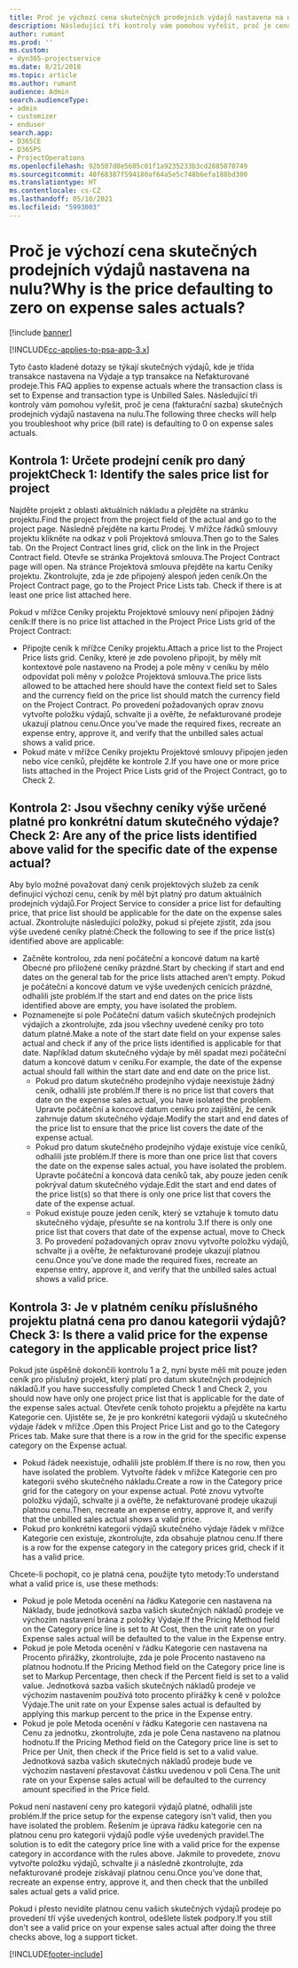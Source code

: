 ```yaml
---
title: Proč je výchozí cena skutečných prodejních výdajů nastavena na nulu?
description: Následující tři kontroly vám pomohou vyřešit, proč je cena skutečných prodejních výdajů nastavena na nulu.
author: rumant
ms.prod: ''
ms.custom:
- dyn365-projectservice
ms.date: 8/21/2018
ms.topic: article
ms.author: rumant
audience: Admin
search.audienceType:
- admin
- customizer
- enduser
search.app:
- D365CE
- D365PS
- ProjectOperations
ms.openlocfilehash: 92b507d8e5605c01f1a9235233b3cd2885070749
ms.sourcegitcommit: 40f68387f594180af64a5e5c748b6efa188bd300
ms.translationtype: HT
ms.contentlocale: cs-CZ
ms.lasthandoff: 05/10/2021
ms.locfileid: "5993003"
---
```

# <a name="why-is-the-price-defaulting-to-zero-on-expense-sales-actuals"></a><span data-ttu-id="d73c5-103">Proč je výchozí cena skutečných prodejních výdajů nastavena na nulu?</span><span class="sxs-lookup"><span data-stu-id="d73c5-103">Why is the price defaulting to zero on expense sales actuals?</span></span>

[!include [banner](../includes/psa-now-project-operations.md)]

[!INCLUDE[cc-applies-to-psa-app-3.x](../includes/cc-applies-to-psa-app-3x.md)]

<span data-ttu-id="d73c5-104">Tyto často kladené dotazy se týkají skutečných výdajů, kde je třída transakce nastavena na Výdaje a typ transakce na Nefakturované prodeje.</span><span class="sxs-lookup"><span data-stu-id="d73c5-104">This FAQ applies to expense actuals where the transaction class is set to Expense and transaction type is Unbilled Sales.</span></span> <span data-ttu-id="d73c5-105">Následující tři kontroly vám pomohou vyřešit, proč je cena (fakturační sazba) skutečných prodejních výdajů nastavena na nulu.</span><span class="sxs-lookup"><span data-stu-id="d73c5-105">The following three checks will help you troubleshoot why price (bill rate) is defaulting to 0 on expense sales actuals.</span></span>

## <a name="check-1-identify-the-sales-price-list-for-project"></a><span data-ttu-id="d73c5-106">Kontrola 1: Určete prodejní ceník pro daný projekt</span><span class="sxs-lookup"><span data-stu-id="d73c5-106">Check 1: Identify the sales price list for project</span></span>

<span data-ttu-id="d73c5-107">Najděte projekt z oblasti aktuálních nákladu a přejděte na stránku projektu.</span><span class="sxs-lookup"><span data-stu-id="d73c5-107">Find the project from the project field of the actual and go to the project page.</span></span> <span data-ttu-id="d73c5-108">Následně přejděte na kartu Prodej. V mřížce řádků smlouvy projektu klikněte na odkaz v poli Projektová smlouva.</span><span class="sxs-lookup"><span data-stu-id="d73c5-108">Then go to the Sales tab. On the Project Contract lines grid, click on the link in the Project Contract field.</span></span> <span data-ttu-id="d73c5-109">Otevře se stránka Projektová smlouva.</span><span class="sxs-lookup"><span data-stu-id="d73c5-109">The Project Contract page will open.</span></span> <span data-ttu-id="d73c5-110">Na stránce Projektová smlouva přejděte na kartu Ceníky projektu. Zkontrolujte, zda je zde připojený alespoň jeden ceník.</span><span class="sxs-lookup"><span data-stu-id="d73c5-110">On the Project Contract page, go to the Project Price Lists tab. Check if there is at least one price list attached here.</span></span>

<span data-ttu-id="d73c5-111">Pokud v mřížce Ceníky projektu Projektové smlouvy není připojen žádný ceník:</span><span class="sxs-lookup"><span data-stu-id="d73c5-111">If there is no price list attached in the Project Price Lists grid of the Project Contract:</span></span>

- <span data-ttu-id="d73c5-112">Připojte ceník k mřížce Ceníky projektu.</span><span class="sxs-lookup"><span data-stu-id="d73c5-112">Attach a price list to the Project Price lists grid.</span></span> <span data-ttu-id="d73c5-113">Ceníky, které je zde povoleno připojit, by měly mít kontextové pole nastaveno na Prodej a pole měny v ceníku by mělo odpovídat poli měny v položce Projektová smlouva.</span><span class="sxs-lookup"><span data-stu-id="d73c5-113">The price lists allowed to be attached here should have the context field set to Sales and the currency field on the price list should match the currency field on the Project Contract.</span></span> <span data-ttu-id="d73c5-114">Po provedení požadovaných oprav znovu vytvořte položku výdajů, schvalte ji a ověřte, že nefakturované prodeje ukazují platnou cenu.</span><span class="sxs-lookup"><span data-stu-id="d73c5-114">Once you’ve made the required fixes, recreate an expense entry, approve it, and verify that the unbilled sales actual shows a valid price.</span></span>
- <span data-ttu-id="d73c5-115">Pokud máte v mřížce Ceníky projektu Projektové smlouvy připojen jeden nebo více ceníků, přejděte ke kontrole 2.</span><span class="sxs-lookup"><span data-stu-id="d73c5-115">If you have one or more price lists attached in the Project Price Lists grid of the Project Contract, go to Check 2.</span></span>

## <a name="check-2-are-any-of-the-price-lists-identified-above-valid-for-the-specific-date-of-the-expense-actual"></a><span data-ttu-id="d73c5-116">Kontrola 2: Jsou všechny ceníky výše určené platné pro konkrétní datum skutečného výdaje?</span><span class="sxs-lookup"><span data-stu-id="d73c5-116">Check 2: Are any of the price lists identified above valid for the specific date of the expense actual?</span></span>

<span data-ttu-id="d73c5-117">Aby bylo možné považovat daný ceník projektových služeb za ceník definující výchozí cenu, ceník by měl být platný pro datum aktuálních prodejních výdajů.</span><span class="sxs-lookup"><span data-stu-id="d73c5-117">For Project Service to consider a price list for defaulting price, that price list should be applicable for the date on the expense sales actual.</span></span> <span data-ttu-id="d73c5-118">Zkontrolujte následující položky, pokud si přejete zjistit, zda jsou výše uvedené ceníky platné:</span><span class="sxs-lookup"><span data-stu-id="d73c5-118">Check the following to see if the price list(s) identified above are applicable:</span></span>

- <span data-ttu-id="d73c5-119">Začněte kontrolou, zda není počáteční a koncové datum na kartě Obecné pro přiložené ceníky prázdné.</span><span class="sxs-lookup"><span data-stu-id="d73c5-119">Start by checking if start and end dates on the general tab for the price lists attached aren’t empty.</span></span> <span data-ttu-id="d73c5-120">Pokud je počáteční a koncové datum ve výše uvedených cenících prázdné, odhalili jste problém.</span><span class="sxs-lookup"><span data-stu-id="d73c5-120">If the start and end dates on the price lists identified above are empty, you have isolated the problem.</span></span> 
- <span data-ttu-id="d73c5-121">Poznamenejte si pole Počáteční datum vašich skutečných prodejních výdajích a zkontrolujte, zda jsou všechny uvedené ceníky pro toto datum platné.</span><span class="sxs-lookup"><span data-stu-id="d73c5-121">Make a note of the start date field on your expense sales actual and check if any of the price lists identified is applicable for that date.</span></span> <span data-ttu-id="d73c5-122">Například datum skutečného výdaje by měl spadat mezi počáteční datum a koncové datum v ceníku.</span><span class="sxs-lookup"><span data-stu-id="d73c5-122">For example, the date of the expense actual should fall within the start date and end date on the price list.</span></span> 
    - <span data-ttu-id="d73c5-123">Pokud pro datum skutečného prodejního výdaje neexistuje žádný ceník, odhalili jste problém.</span><span class="sxs-lookup"><span data-stu-id="d73c5-123">If there is no price list that covers that date on the expense sales actual, you have isolated the problem.</span></span> <span data-ttu-id="d73c5-124">Upravte počáteční a koncové datum ceníku pro zajištění, že ceník zahrnuje datum skutečného výdaje.</span><span class="sxs-lookup"><span data-stu-id="d73c5-124">Modify the start and end dates of the price list to ensure that the price list covers the date of the expense actual.</span></span> 
    - <span data-ttu-id="d73c5-125">Pokud pro datum skutečného prodejního výdaje existuje více ceníků, odhalili jste problém.</span><span class="sxs-lookup"><span data-stu-id="d73c5-125">If there is more than one price list that covers the date on the expense sales actual, you have isolated the problem.</span></span> <span data-ttu-id="d73c5-126">Upravte počáteční a koncová data ceníků tak, aby pouze jeden ceník pokrýval datum skutečného výdaje.</span><span class="sxs-lookup"><span data-stu-id="d73c5-126">Edit the start and end dates of the price list(s) so that there is only one price list that covers the date of the expense actual.</span></span> 
    - <span data-ttu-id="d73c5-127">Pokud existuje pouze jeden ceník, který se vztahuje k tomuto datu skutečného výdaje, přesuňte se na kontrolu 3.</span><span class="sxs-lookup"><span data-stu-id="d73c5-127">If there is only one price list that covers that date of the expense actual, move to Check 3.</span></span>
<span data-ttu-id="d73c5-128">Po provedení požadovaných oprav znovu vytvořte položku výdajů, schvalte ji a ověřte, že nefakturované prodeje ukazují platnou cenu.</span><span class="sxs-lookup"><span data-stu-id="d73c5-128">Once you’ve done made the required fixes, recreate an expense entry, approve it, and verify that the unbilled sales actual shows a valid price.</span></span>

## <a name="check-3-is-there-a-valid-price-for-the-expense-category-in-the-applicable-project-price-list"></a><span data-ttu-id="d73c5-129">Kontrola 3: Je v platném ceníku příslušného projektu platná cena pro danou kategorii výdajů?</span><span class="sxs-lookup"><span data-stu-id="d73c5-129">Check 3: Is there a valid price for the expense category in the applicable project price list?</span></span> 

<span data-ttu-id="d73c5-130">Pokud jste úspěšně dokončili kontrolu 1 a 2, nyní byste měli mít pouze jeden ceník pro příslušný projekt, který platí pro datum skutečných prodejních nákladů.</span><span class="sxs-lookup"><span data-stu-id="d73c5-130">If you have successfully completed Check 1 and Check 2, you should now have only one project price list that is applicable for the date of the expense sales actual.</span></span> <span data-ttu-id="d73c5-131">Otevřete ceník tohoto projektu a přejděte na kartu Kategorie cen. Ujistěte se, že je pro konkrétní kategorii výdajů u skutečného výdaje řádek v mřížce .</span><span class="sxs-lookup"><span data-stu-id="d73c5-131">Open this Project Price List and go to the Category Prices tab. Make sure that there is a row in the grid for the specific expense category on the Expense actual.</span></span>
 
- <span data-ttu-id="d73c5-132">Pokud řádek neexistuje, odhalili jste problém.</span><span class="sxs-lookup"><span data-stu-id="d73c5-132">If there is no row, then you have isolated the problem.</span></span> <span data-ttu-id="d73c5-133">Vytvořte řádek v mřížce Kategorie cen pro kategorii svého skutečného nákladu.</span><span class="sxs-lookup"><span data-stu-id="d73c5-133">Create a row in the Category price grid for the category on your expense actual.</span></span> <span data-ttu-id="d73c5-134">Poté znovu vytvořte položku výdajů, schvalte ji a ověřte, že nefakturované prodeje ukazují platnou cenu.</span><span class="sxs-lookup"><span data-stu-id="d73c5-134">Then, recreate an expense entry, approve it, and verify that the unbilled sales actual shows a valid price.</span></span> 
- <span data-ttu-id="d73c5-135">Pokud pro konkrétní kategorii výdajů skutečného výdaje řádek v mřížce Kategorie cen existuje, zkontrolujte, zda obsahuje platnou cenu.</span><span class="sxs-lookup"><span data-stu-id="d73c5-135">If there is a row for the expense category in the category prices grid, check if it has a valid price.</span></span>

<span data-ttu-id="d73c5-136">Chcete-li pochopit, co je platná cena, použijte tyto metody:</span><span class="sxs-lookup"><span data-stu-id="d73c5-136">To understand what a valid price is, use these methods:</span></span>

- <span data-ttu-id="d73c5-137">Pokud je pole Metoda ocenění na řádku Kategorie cen nastavena na Náklady, bude jednotková sazba vašich skutečných nákladů prodeje ve výchozím nastavení brána z položky Výdaje.</span><span class="sxs-lookup"><span data-stu-id="d73c5-137">If the Pricing Method field on the Category price line is set to At Cost, then the unit rate on your Expense sales actual will be defaulted to the value in the Expense entry.</span></span>
- <span data-ttu-id="d73c5-138">Pokud je pole Metoda ocenění v řádku Kategorie cen nastavena na Procento přirážky, zkontrolujte, zda je pole Procento nastaveno na platnou hodnotu.</span><span class="sxs-lookup"><span data-stu-id="d73c5-138">If the Pricing Method field on the Category price line is set to Markup Percentage, then check if the Percent field is set to a valid value.</span></span> <span data-ttu-id="d73c5-139">Jednotková sazba vašich skutečných nákladů prodeje ve výchozím nastavením používá toto procento přirážky k ceně v položce Výdaje.</span><span class="sxs-lookup"><span data-stu-id="d73c5-139">The unit rate on your Expense sales actual is defaulted by applying this markup percent to the price in the Expense entry.</span></span>
- <span data-ttu-id="d73c5-140">Pokud je pole Metoda ocenění v řádku Kategorie cen nastavena na Cenu za jednotku, zkontrolujte, zda je pole Cena nastaveno na platnou hodnotu.</span><span class="sxs-lookup"><span data-stu-id="d73c5-140">If the Pricing Method field on the Category price line is set to Price per Unit, then check if the Price field is set to a valid value.</span></span> <span data-ttu-id="d73c5-141">Jednotková sazba vašich skutečných nákladů prodeje bude ve výchozím nastavení přestavovat částku uvedenou v poli Cena.</span><span class="sxs-lookup"><span data-stu-id="d73c5-141">The unit rate on your Expense sales actual will be defaulted to the currency amount specified in the Price field.</span></span>

<span data-ttu-id="d73c5-142">Pokud není nastavení ceny pro kategorii výdajů platné, odhalili jste problém.</span><span class="sxs-lookup"><span data-stu-id="d73c5-142">If the price setup for the expense category isn't valid, then you have isolated the problem.</span></span> <span data-ttu-id="d73c5-143">Řešením je úprava řádku kategorie cen na platnou cenu pro kategorii výdajů podle výše uvedených pravidel.</span><span class="sxs-lookup"><span data-stu-id="d73c5-143">The solution is to edit the category price line with a valid price for the expense category in accordance with the rules above.</span></span> <span data-ttu-id="d73c5-144">Jakmile to provedete, znovu vytvořte položku výdajů, schvalte ji a následně zkontrolujte, zda nefakturované prodeje získávají platnou cenu.</span><span class="sxs-lookup"><span data-stu-id="d73c5-144">Once you’ve done that, recreate an expense entry, approve it, and then check that the unbilled sales actual gets a valid price.</span></span>

<span data-ttu-id="d73c5-145">Pokud i přesto nevidíte platnou cenu vašich skutečných výdajů prodeje po provedení tří výše uvedených kontrol, odešlete lístek podpory.</span><span class="sxs-lookup"><span data-stu-id="d73c5-145">If you still don't see a valid price on your expense sales actual after doing the three checks above, log a support ticket.</span></span>




[!INCLUDE[footer-include](../includes/footer-banner.md)]